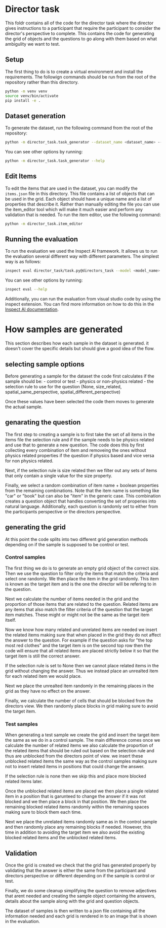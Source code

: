 # Director task

This foldr contains all of the code for the director task where the director gives instructions to a participant that require the participant to consider the director's perspective to complete. This contains the code for generating the grid of objects and the questions to go along with them based on what ambigulity we want to test.


## Setup 
The first thing to do is to create a virtual environment and install the requirements. 
The followign commands should be run from the root of the repository rather than this directory.
```bash
python -m venv venv
source venv/bin/activate
pip install -e .
```

## Dataset generation
To generate the dataset, run the following command from the root of the repository:
```bash
python -m director_task.task_generator --dataset_name <dataset_name> --num_samples <num_samples>
```
You can see other options by running:
```bash
python -m director_task.task_generator --help
```

## Edit Items
To edit the items that are used in the dataset, you can modify the `items.json` file in this directory. This file contains a list of objects that can be used in the grid. Each object should have a unique name and a list of properties that describe it.
Rather than manually editing the file you can use the item_editor tool which will make it much easier and perform any validation that is needed.
To run the item editor, use the following command:
```bash
python -m director_task.item_editor
```

## Running the evaluation
To run the evaluation we used the Inspect AI framework. It allows us to run the evaluation several different way with different parameters. The simplest way is as follows:
```bash
inspect eval director_task/task.py@directors_task --model <model_name>
```
You can see other options by running:
```bash
inspect eval --help
```
Additionally, you can run the evaluation from visual studio code by using the inspect extension. You can find more information on how to do this in the [Inspect AI documentation](https://inspect.aisi.org.uk/vscode.html).


# How samples are generated
This section describes how each sample in the dataset is generated. it doesn't cover the specific details but should give a good idea of the flow.

## selecting sample options 
Before generating a sample for the dataset the code first calculates if the sample should be:
\- control or test
\- physics or non-physics related 
\- the selection rule to use for the question (None, size_related, spatial_same_perspective, spatial_different_perspective)

Once these values have been selected the code them moves to generate the actual sample.

## genarating the question

The first step to creating a sample is to first take the set of all items in the items file the selection rule and if the sample needs to be physics related and use that to generate a new question. The code does this by first collecting every combination of item and removeing the ones without physics related properties if the question if physics based and vice versa for non physics related. 

Next, if the selection rule is size related then we filter out any sets of items that only contain a single value for the size property.

Finally, we select a random combination of item name + boolean properties from the remaining combinations. Note that the item name is something like "car" or "book" but can also be "item" in the generic case. This combination creates a question object that handles converting the set of properies into natural language.
Additionally, each question is randomly set to either from the participants perspective or the directors perspective.

## generating the grid 

At this point the code splits into two different grid generation methods depending on if the sample is supposed to be control or test.

### Control samples

The first thing we do is to generate an empty grid object of the correct size. Then we use the question to filter only the items that match the criteria and select one randomly. We then place the item in the grid randomly. This item is known as the target item and is the one the director will be refering to in the question.

Next we calculate the number of items needed in the grid and the proportion of those items that are related to the question. Related items are any items that also match the filter criteria of the question that the target item matches. These might or might not be the same as the target item itself. 

Now we know how many related and unrelated items are needed we insert the related items making sure that when placed in the grid they do not affect the answer to the question. For example if the question asks for "the top most red clothes" and the target item is on the second top row then the code will ensure that all related items are placed strictly below it so that the target item is still the correct answer.

If the selection rule is set to None then we cannot place related items in the grid without changing the answer. Thus we instead place an unrealted item for each related item we would place.

Next we place the unrealted item randomly in the remaining places in the grid as they have no effect on the answer.

Finally, we calculate the number of cells that should be blocked from the directors view. We then randomly place blocks in grid making sure to avoid the target item.

### Test samples

When generating a test sample we create the grid and insert the target item the same as we do in a control sample. The main difference comes once we calculate the number of related items we also calculate the proportion of the related items that should be ruled out based on the selection rule and thus are unblocked from the directors point of view. we insert these unblocked related items the same way as the control samples making sure not to insert related items in positions that could change the answer.

If the selection rule is none then we skip this and place more blocked related items later.

Once the unblocked related items are placed we then place a single related item in a position that is garunteed to change the answer if it was not blocked and we then place a block in that position. We then place the remaining blocked related items randomly within the remaining spaces making sure to block them each time. 

Next we place the unrelated items randomly same as in the control sample and then randomly place any remaining blocks if needed. However, this time in addition to avoiding the target item we also avoid the existing blocked related items and the unblocked related items.

## Validation

Once the grid is created we check that the grid has generated properly by validating that the answer is either the same from the participant and directors perspective or different depending on if the sample is control or test.

Finally, we do some cleanup simplifying the question to remove adjectives that arent needed and creating the sample object containing the answers, details about the sample along with the grid and question objects.

The dataset of samples is then written to a json file containing all the information needed and each grid is rendered in to an image that is shown in the evaluation.

